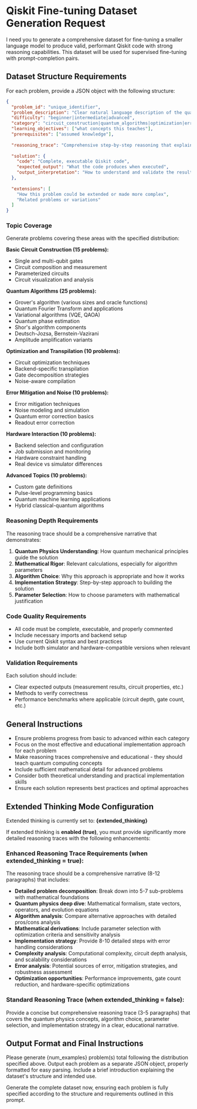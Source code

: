 # Qiskit Fine-tuning Dataset Generation Request

I need you to generate a comprehensive dataset for fine-tuning a smaller language model to produce valid, performant Qiskit code with strong reasoning capabilities. This dataset will be used for supervised fine-tuning with prompt-completion pairs.

## Dataset Structure Requirements

For each problem, provide a JSON object with the following structure:

```json
{
  "problem_id": "unique_identifier",
  "problem_description": "Clear natural language description of the quantum computing problem",
  "difficulty": "beginner|intermediate|advanced",
  "category": "circuit_construction|quantum_algorithms|optimization|error_mitigation|hardware_interaction|visualization",
  "learning_objectives": ["what concepts this teaches"],
  "prerequisites": ["assumed knowledge"],
  
  "reasoning_trace": "Comprehensive step-by-step reasoning that explains the quantum physics concepts, algorithm choice, parameter selection, and implementation strategy needed to solve this problem",
  
  "solution": {
    "code": "Complete, executable Qiskit code",
    "expected_output": "What the code produces when executed",
    "output_interpretation": "How to understand and validate the results"
  },
  
  "extensions": [
    "How this problem could be extended or made more complex",
    "Related problems or variations"
  ]
}
```

### Topic Coverage
Generate problems covering these areas with the specified distribution:

**Basic Circuit Construction (15 problems):**
- Single and multi-qubit gates
- Circuit composition and measurement
- Parameterized circuits
- Circuit visualization and analysis

**Quantum Algorithms (25 problems):**
- Grover's algorithm (various sizes and oracle functions)
- Quantum Fourier Transform and applications
- Variational algorithms (VQE, QAOA)
- Quantum phase estimation
- Shor's algorithm components
- Deutsch-Jozsa, Bernstein-Vazirani
- Amplitude amplification variants

**Optimization and Transpilation (10 problems):**
- Circuit optimization techniques
- Backend-specific transpilation
- Gate decomposition strategies
- Noise-aware compilation

**Error Mitigation and Noise (10 problems):**
- Error mitigation techniques
- Noise modeling and simulation
- Quantum error correction basics
- Readout error correction

**Hardware Interaction (10 problems):**
- Backend selection and configuration
- Job submission and monitoring
- Hardware constraint handling
- Real device vs simulator differences

**Advanced Topics (10 problems):**
- Custom gate definitions
- Pulse-level programming basics
- Quantum machine learning applications
- Hybrid classical-quantum algorithms

### Reasoning Depth Requirements

The reasoning trace should be a comprehensive narrative that demonstrates:

1. **Quantum Physics Understanding**: How quantum mechanical principles guide the solution
2. **Mathematical Rigor**: Relevant calculations, especially for algorithm parameters
3. **Algorithm Choice**: Why this approach is appropriate and how it works
4. **Implementation Strategy**: Step-by-step approach to building the solution
5. **Parameter Selection**: How to choose parameters with mathematical justification

### Code Quality Requirements

- All code must be complete, executable, and properly commented
- Include necessary imports and backend setup
- Use current Qiskit syntax and best practices
- Include both simulator and hardware-compatible versions when relevant

### Validation Requirements

Each solution should include:
- Clear expected outputs (measurement results, circuit properties, etc.)
- Methods to verify correctness
- Performance benchmarks where applicable (circuit depth, gate count, etc.)

## General Instructions

- Ensure problems progress from basic to advanced within each category
- Focus on the most effective and educational implementation approach for each problem
- Make reasoning traces comprehensive and educational - they should teach quantum computing concepts
- Include sufficient mathematical detail for advanced problems
- Consider both theoretical understanding and practical implementation skills
- Ensure each solution represents best practices and optimal approaches

## Extended Thinking Mode Configuration

Extended thinking is currently set to: **{extended_thinking}**

If extended thinking is **enabled (true)**, you must provide significantly more detailed reasoning traces with the following enhancements:

### Enhanced Reasoning Trace Requirements (when extended_thinking = true):
The reasoning trace should be a comprehensive narrative (8-12 paragraphs) that includes:
- **Detailed problem decomposition**: Break down into 5-7 sub-problems with mathematical foundations
- **Quantum physics deep dive**: Mathematical formalism, state vectors, operators, and evolution equations
- **Algorithm analysis**: Compare alternative approaches with detailed pros/cons analysis
- **Mathematical derivations**: Include parameter selection with optimization criteria and sensitivity analysis
- **Implementation strategy**: Provide 8-10 detailed steps with error handling considerations
- **Complexity analysis**: Computational complexity, circuit depth analysis, and scalability considerations
- **Error analysis**: Potential sources of error, mitigation strategies, and robustness assessment
- **Optimization opportunities**: Performance improvements, gate count reduction, and hardware-specific optimizations

### Standard Reasoning Trace (when extended_thinking = false):
Provide a concise but comprehensive reasoning trace (3-5 paragraphs) that covers the quantum physics concepts, algorithm choice, parameter selection, and implementation strategy in a clear, educational narrative.

## Output Format and Final Instructions

Please generate {num_examples} problem(s) total following the distribution specified above. Output each problem as a separate JSON object, properly formatted for easy parsing. Include a brief introduction explaining the dataset's structure and intended use.

Generate the complete dataset now, ensuring each problem is fully specified according to the structure and requirements outlined in this prompt.